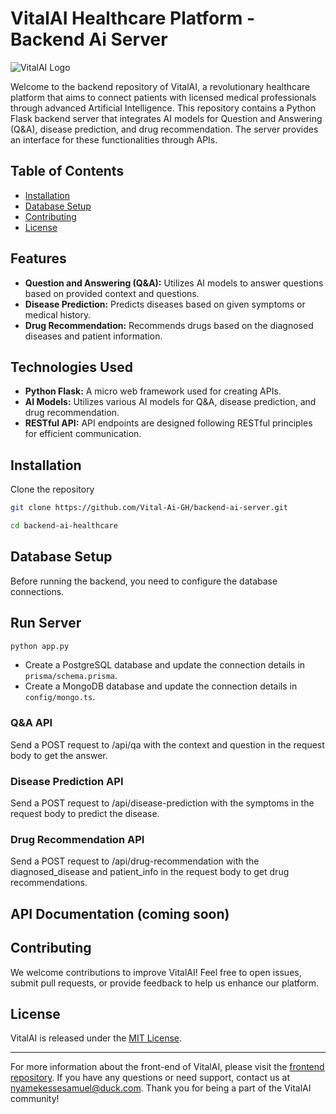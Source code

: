 # VitalAI Healthcare Platform - Backend Ai Server

![VitalAI Logo](https://github.com/Vital-Ai-GH/frontend-web/blob/main/src/assets/Vital-Ai-Cover-Logo.png)

Welcome to the backend repository of VitalAI, a revolutionary healthcare platform that aims to connect patients with licensed medical professionals through advanced Artificial Intelligence.
This repository contains a Python Flask backend server that integrates AI models for Question and Answering (Q&A), disease prediction, and drug recommendation. The server provides an interface for these functionalities through APIs.

## Table of Contents

- [Installation](#installation)
- [Database Setup](#database-setup)
- [Contributing](#contributing)
- [License](#license)

## Features

- **Question and Answering (Q&A):** Utilizes AI models to answer questions based on provided context and questions.
- **Disease Prediction:** Predicts diseases based on given symptoms or medical history.
- **Drug Recommendation:** Recommends drugs based on the diagnosed diseases and patient information.

## Technologies Used

- **Python Flask:** A micro web framework used for creating APIs.
- **AI Models:** Utilizes various AI models for Q&A, disease prediction, and drug recommendation.
- **RESTful API:** API endpoints are designed following RESTful principles for efficient communication.

## Installation

Clone the repository

```bash
git clone https://github.com/Vital-Ai-GH/backend-ai-server.git

cd backend-ai-healthcare
```

## Database Setup

Before running the backend, you need to configure the database connections.

## Run Server

```bash
python app.py
```

- Create a PostgreSQL database and update the connection details in `prisma/schema.prisma`.
- Create a MongoDB database and update the connection details in `config/mongo.ts`.

### Q&A API

Send a POST request to /api/qa with the context and question in the request body to get the answer.

### Disease Prediction API

Send a POST request to /api/disease-prediction with the symptoms in the request body to predict the disease.

### Drug Recommendation API

Send a POST request to /api/drug-recommendation with the diagnosed_disease and patient_info in the request body to get drug recommendations.

## API Documentation (coming soon)

## Contributing

We welcome contributions to improve VitalAI! Feel free to open issues, submit pull requests, or provide feedback to help us enhance our platform.

## License

VitalAI is released under the [MIT License](https://opensource.org/licenses/MIT).

---

For more information about the front-end of VitalAI, please visit the [frontend repository](https://github.com/Vital-Ai-GH/frontend-web/tree/main). If you have any questions or need support, contact us at [nyamekessesamuel@duck.com](mailto:nyamekessesamuel@duck.com). Thank you for being a part of the VitalAI community!
